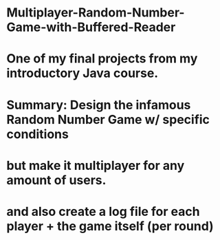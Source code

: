 # Multiplayer-Random-Number-Game-with-Buffered-Reader
# One of my final projects from my introductory Java course.
# Summary: Design the infamous Random Number Game w/ specific conditions
# but make it multiplayer for any amount of users.
# and also create a log file for each player + the game itself (per round)
